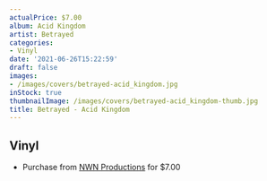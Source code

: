 ```yaml
---
actualPrice: $7.00
album: Acid Kingdom
artist: Betrayed
categories:
- Vinyl
date: '2021-06-26T15:22:59'
draft: false
images:
- /images/covers/betrayed-acid_kingdom.jpg
inStock: true
thumbnailImage: /images/covers/betrayed-acid_kingdom-thumb.jpg
title: Betrayed - Acid Kingdom
---
```


## Vinyl
* Purchase from [NWN Productions](http://shop.nwnprod.com/index.php?route=product/product&path=76&product_id=1900&sort=pd.name&order=ASC) for $7.00
